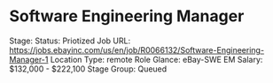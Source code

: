 # Software Engineering Manager

Stage: Status: Priotized
Job URL: https://jobs.ebayinc.com/us/en/job/R0066132/Software-Engineering-Manager-1
Location Type: remote
Role Glance: eBay-SWE EM
Salary: $132,000 - $222,100
Stage Group: Queued